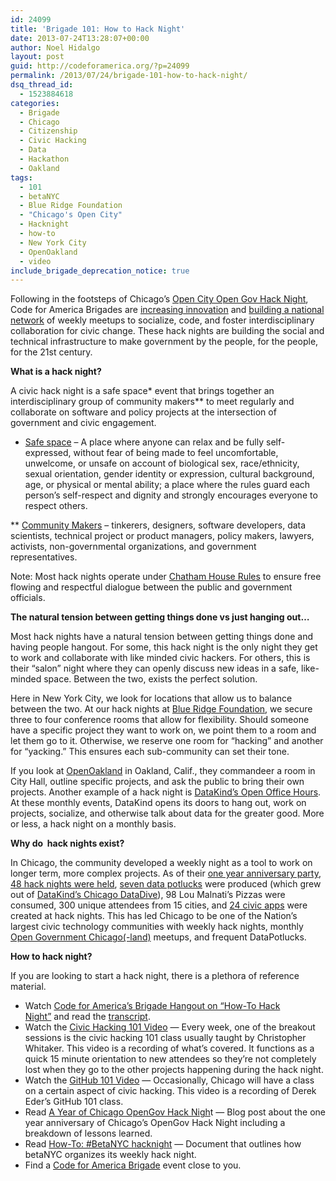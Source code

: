 ```yaml
---
id: 24099
title: 'Brigade 101: How to Hack Night'
date: 2013-07-24T13:28:07+00:00
author: Noel Hidalgo
layout: post
guid: http://codeforamerica.org/?p=24099
permalink: /2013/07/24/brigade-101-how-to-hack-night/
dsq_thread_id:
  - 1523884618
categories:
  - Brigade
  - Chicago
  - Citizenship
  - Civic Hacking
  - Data
  - Hackathon
  - Oakland
tags:
  - 101
  - betaNYC
  - Blue Ridge Foundation
  - "Chicago's Open City"
  - Hacknight
  - how-to
  - New York City
  - OpenOakland
  - video
include_brigade_deprecation_notice: true
---
```

Following in the footsteps of Chicago’s [Open City Open Gov Hack Night](http://opengovhacknight.eventbrite.com/), Code for America Brigades are [increasing innovation](http://www.smashingmagazine.com/2010/07/08/hack-nights/) and [building a national network](http://brigade.codeforamerica.org/pages/events.html.haml) of weekly meetups to socialize, code, and foster interdisciplinary collaboration for civic change. These hack nights are building the social and technical infrastructure to make government by the people, for the people, for the 21st century.

**What is a hack night?**

A civic hack night is a safe space\* event that brings together an interdisciplinary group of community makers\** to meet regularly and collaborate on software and policy projects at the intersection of government and civic engagement.

* [Safe space](http://en.wikipedia.org/wiki/Safe-space) &#8211; A place where anyone can relax and be fully self-expressed, without fear of being made to feel uncomfortable, unwelcome, or unsafe on account of biological sex, race/ethnicity, sexual orientation, gender identity or expression, cultural background, age, or physical or mental ability; a place where the rules guard each person&#8217;s self-respect and dignity and strongly encourages everyone to respect others.

** [Community Makers](http://en.wikipedia.org/wiki/Maker_culture) &#8211; tinkerers, designers, software developers, data scientists, technical project or product managers, policy makers, lawyers, activists, non-governmental organizations, and government representatives.

Note: Most hack nights operate under [Chatham House Rules](http://en.wikipedia.org/wiki/Chatham_House_Rule) to ensure free flowing and respectful dialogue between the public and government officials.

**The natural tension between getting things done vs just hanging out&#8230;**

Most hack nights have a natural tension between getting things done and having people hangout. For some, this hack night is the only night they get to work and collaborate with like minded civic hackers. For others, this is their &#8220;salon&#8221; night where they can openly discuss new ideas in a safe, like-minded space. Between the two, exists the perfect solution.

Here in New York City, we look for locations that allow us to balance between the two. At our hack nights at [Blue Ridge Foundation](http://brfny.org/), we secure three to four conference rooms that allow for flexibility. Should someone have a specific project they want to work on, we point them to a room and let them go to it. Otherwise, we reserve one room for “hacking” and another for “yacking.” This ensures each sub-community can set their tone.

If you look at [OpenOakland](http://www.meetup.com/OpenOakland/) in Oakland, Calif., they commandeer a room in City Hall, outline specific projects, and ask the public to bring their own projects. Another example of a hack night is [DataKind’s Open Office Hours](http://www.meetup.com/DataKind-NYC/). At these monthly events, DataKind opens its doors to hang out, work on projects, socialize, and otherwise talk about data for the greater good. More or less, a hack night on a monthly basis.

**Why do  hack nights exist?**

In Chicago, the community developed a weekly night as a tool to work on longer term, more complex projects. As of their [one year anniversary party](http://www.smartchicagocollaborative.org/opengov-hack-night-1-year-anniversary/), [48 hack nights were held](http://opengovhacknight.eventbrite.com/), [seven data potlucks](http://www.meetup.com/DataPotluck/) were produced (which grew out of [DataKind’s Chicago DataDive](http://datakind.org/events/chicago-datadive/)), 98 Lou Malnati’s Pizzas were consumed, 300 unique attendees from 15 cities, and [24 civic apps](http://opencityapps.org/) were created at hack nights. This has led Chicago to be one of the Nation’s largest civic technology communities with weekly hack nights, monthly [Open Government Chicago(-land)](http://www.meetup.com/OpenGovChicago/) meetups, and frequent DataPotlucks.

**How to hack night?**

If you are looking to start a hack night, there is a plethora of reference material.

  * Watch [Code for America’s Brigade Hangout on “How-To Hack Night&#8221;](http://codeforamerica.org/brigade06-27-2013/) and read the [transcript](https://docs.google.com/document/d/1hMn0-468S7j5Rd5En6Sk2IazvdmorBYSdJGB3dfR52I/edit?usp=sharing).
  * Watch the [Civic Hacking 101 Video](http://www.youtube.com/watch?v=wH6LnW_qjeI) &mdash; Every week, one of the breakout sessions is the civic hacking 101 class usually taught by Christopher Whitaker. This video is a recording of what’s covered. It functions as a quick 15 minute orientation to new attendees so they’re not completely lost when they go to the other projects happening during the hack night.
  * Watch the [GitHub 101 Video](http://www.youtube.com/watch?v=ZxabbwjcuIE) &mdash; Occasionally, Chicago will have a class on a certain aspect of civic hacking. This video is a recording of Derek Eder’s GitHub 101 class.
  * Read [A Year of Chicago OpenGov Hack Nigh](http://www.smartchicagocollaborative.org/opengov-hack-night-1-year-anniversary/)t &mdash; Blog post about the one year anniversary of Chicago’s OpenGov Hack Night including a breakdown of lessons learned.
  * Read [How-To: #BetaNYC hacknight](https://docs.google.com/document/d/1yDQ3bY6Py-Pxpyzjfon8milTqaT116x0pZb2ZKaWkDg/edit?usp=sharing) &mdash; Document that outlines how betaNYC organizes its weekly hack night.
  * Find a [Code for America Brigade](http://brigade.codeforamerica.org/pages/events.html.haml) event close to you.